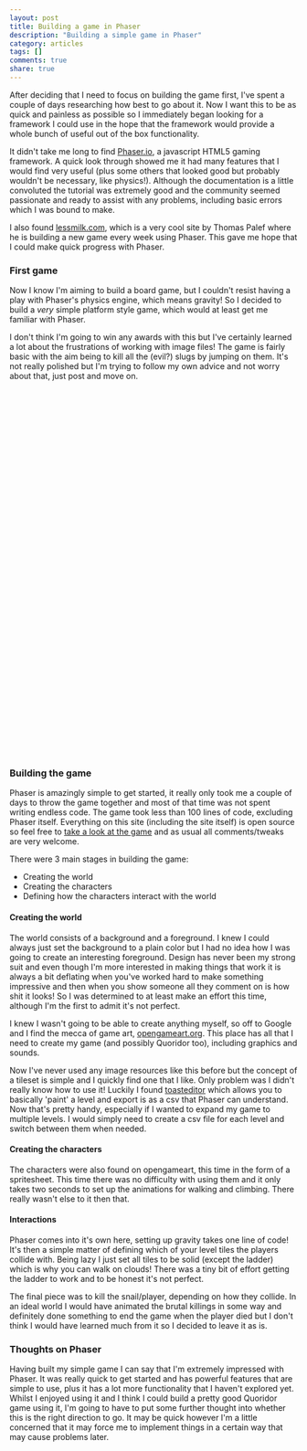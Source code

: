 ```yaml
---
layout: post
title: Building a game in Phaser
description: "Building a simple game in Phaser"
category: articles
tags: []
comments: true
share: true
---
```


After deciding that I need to focus on building the game first, I've spent a couple of days researching how best to go about it. Now I want this to be as quick and painless as possible so I immediately began looking for a framework I could use in the hope that the framework would provide a whole bunch of useful out of the box functionality.

It didn't take me long to find <a href="http://phaser.io/" target="_blank">Phaser.io</a>, a javascript HTML5 gaming framework. A quick look through showed me it had many features that I would find very useful (plus some others that looked good but probably wouldn't be necessary, like physics!). Although the documentation is a little convoluted the tutorial was extremely good and the community seemed passionate and ready to assist with any problems, including basic errors which I was bound to make.

I also found <a href="http://www.lessmilk.com/" target="_blank">lessmilk.com</a>, which is a very cool site by Thomas Palef where he is building a new game every week using Phaser. This gave me hope that I could make quick progress with Phaser.

### First game

Now I know I'm aiming to build a board game, but I couldn't resist having a play with Phaser's physics engine, which means gravity! So I decided to build a *very* simple platform style game, which would at least get me familiar with Phaser.

I don't think I'm going to win any awards with this but I've certainly learned a lot about the frustrations of working with image files! The game is fairly basic with the aim being to kill all the (evil?) slugs by jumping on them. It's not really polished but I'm trying to follow my own advice and not worry about that, just post and move on.

<div id="game" style="width:640px; height: 640px;"></div>

### Building the game

Phaser is amazingly simple to get started, it really only took me a couple of days to throw the game together and most of that time was not spent writing endless code. The game took less than 100 lines of code, excluding Phaser itself. Everything on this site (including the site itself) is open source so feel free to <a href="https://github.com/chris-hughes/phaser_fun/" target="_blank">take a look at the game</a> and as usual all comments/tweaks are very welcome.

There were 3 main stages in building the game:

* Creating the world
* Creating the characters
* Defining how the characters interact with the world

#### Creating the world

The world consists of a background and a foreground. I knew I could always just set the background to a plain color but I had no idea how I was going to create an interesting foreground. Design has never been my strong suit and even though I'm more interested in making things that work it is always a bit deflating when you've worked hard to make something impressive and then when you show someone all they comment on is how shit it looks! So I was determined to at least make an effort this time, although I'm the first to admit it's not perfect.

I knew I wasn't going to be able to create anything myself, so off to Google and I find the mecca of game art, <a href="http://opengameart.org/" target="_blank">opengameart.org</a>. This place has all that I need to create my game (and possibly Quoridor too), including graphics and sounds.

Now I've never used any image resources like this before but the concept of a tileset is simple and I quickly find one that I like. Only problem was I didn't really know how to use it! Luckily I found <a href="http://toastedware.com/toasteditor/" target="_blank">toasteditor</a> which allows you to basically 'paint' a level and export is as a csv that Phaser can understand. Now that's pretty handy, especially if I wanted to expand my game to multiple levels. I would simply need to create a csv file for each level and switch between them when needed.

#### Creating the characters

The characters were also found on opengameart, this time in the form of a spritesheet. This time there was no difficulty with using them and it only takes two seconds to set up the animations for walking and climbing. There really wasn't else to it then that.

#### Interactions

Phaser comes into it's own here, setting up gravity takes one line of code! It's then a simple matter of defining which of your level tiles the players collide with. Being lazy I just set all tiles to be solid (except the ladder) which is why you can walk on clouds! There was a tiny bit of effort getting the ladder to work and to be honest it's not perfect.

The final piece was to kill the snail/player, depending on how they collide. In an ideal world I would have animated the brutal killings in some way and definitely done something to end the game when the player died but I don't think I would have learned much from it so I decided to leave it as is.

### Thoughts on Phaser

Having built my simple game I can say that I'm extremely impressed with Phaser. It was really quick to get started and has powerful features that are simple to use, plus it has a lot more functionality that I haven't explored yet. Whilst I enjoyed using it and I think I could build a pretty good Quoridor game using it, I'm going to have to put some further thought into whether this is the right direction to go. It may be quick however I'm a little concerned that it may force me to implement things in a certain way that may cause problems later.

<script type="text/javascript" src="//chris-hughes.github.io/phaser_fun/js/phaser.min.js"></script>
<script type="text/javascript" src="//chris-hughes.github.io/phaser_fun/js/game.js"></script>